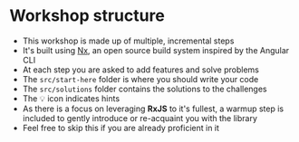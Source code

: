 # Workshop structure

<div class="dense">

- This workshop is made up of multiple, incremental steps
- It's built using [Nx](https://nx.dev), an open source build system inspired by the Angular CLI
- At each step you are asked to add features and solve problems
- The `src/start-here` folder is where you should write your code
- The `src/solutions` folder contains the solutions to the challenges
- The 💡 icon indicates hints
- As there is a focus on leveraging **RxJS** to it's fullest, a warmup step is included to gently introduce or re-acquaint you with the library
- Feel free to skip this if you are already proficient in it

</div>
